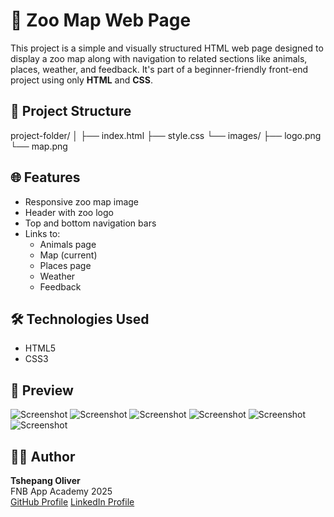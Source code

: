 # 🦁 Zoo Map Web Page

This project is a simple and visually structured HTML web page designed to display a zoo map along with navigation to related sections like animals, places, weather, and feedback. It's part of a beginner-friendly front-end project using only **HTML** and **CSS**.

## 📁 Project Structure
project-folder/
│
├── index.html
├── style.css
└── images/
├── logo.png
└── map.png


## 🌐 Features

- Responsive zoo map image
- Header with zoo logo
- Top and bottom navigation bars
- Links to:
  - Animals page
  - Map (current)
  - Places page
  - Weather
  - Feedback

## 🛠️ Technologies Used

- HTML5
- CSS3

## 📸 Preview

![Screenshot](p1.png)
![Screenshot](p2.png)
![Screenshot](p3.png)
![Screenshot](p4.png)
![Screenshot](p5.png)
![Screenshot](p6.png)


## 👨‍💻 Author

**Tshepang Oliver**  
FNB App Academy 2025  
[GitHub Profile](https://github.com/T5H3P4N9)
[LinkedIn Profile](https://www.linkedin.com/in/tshepang-oliver-3a5540205/)



